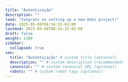 ```yaml
---
title: "Autenticação"
description: ""
lead: "Congrats on setting up a new Doks project!"
date: 2025-05-08T08:54:32-03:00
lastmod: 2025-05-08T08:54:32-03:00
draft: false
weight: 1100
sidebar:
  collapsed: true
seo:
  title: "Autenticação" # custom title (optional)
  description: "" # custom description (recommended)
  canonical: "" # custom canonical URL (optional)
  robots: "" # custom robot tags (optional)
---
```

